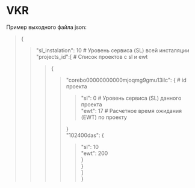 # VKR
Пример выходного файла json:<br/>
>{<br/>
>>"sl_instalation": 10  # Уровень сервиса (SL) всей инсталяции<br/>
>>"projects_id":[  # Список проектов с sl и ewt<br/>
>>>{<br/>
>>>>"corebo00000000000mjoqmg9gmu13ilc": {  # id проекта<br/>
>>>>>"sl": 0  # Уровень сервиса (SL) данного проекта<br/>
>>>>>"ewt": 17  # Расчетное время ожидания (EWT) по проекту<br/>
>>>>
>>>>}<br/>
>>>>"102400das": {<br/>
>>>>>"sl": 10<br/>
>>>>>"ewt": 200<br/>
>>>>}<br/>
>>>}<br/>
>>]<br/>
>}<br/>
